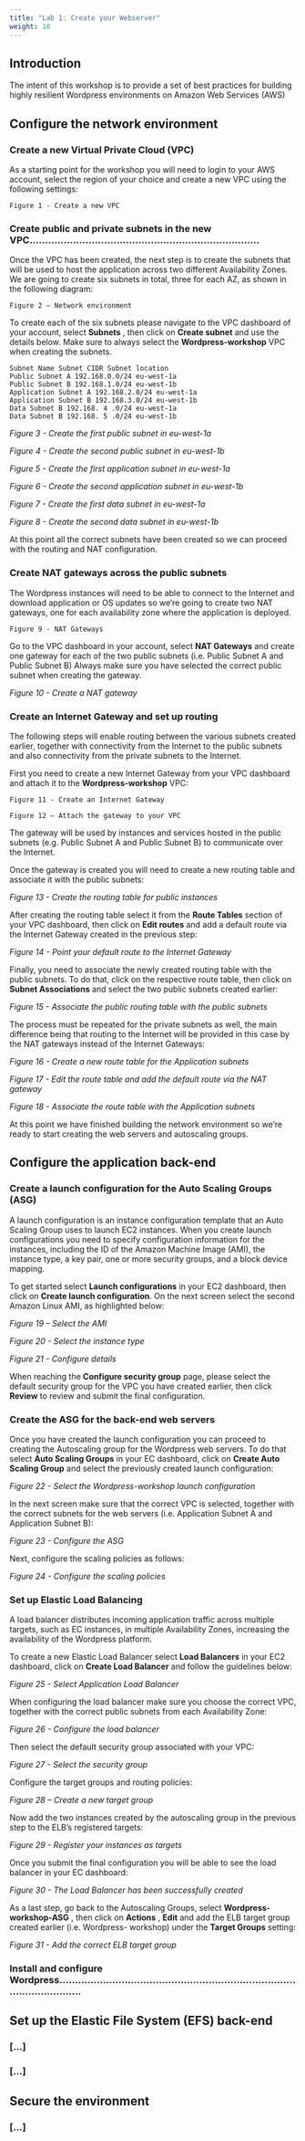 ```yaml
---
title: "Lab 1: Create your Webserver"
weight: 10
---
```



## Introduction

The intent of this workshop is to provide a set of best practices for building highly resilient
Wordpress environments on Amazon Web Services (AWS)

## Configure the network environment

### Create a new Virtual Private Cloud (VPC)

As a starting point for the workshop you will need to login to your AWS account, select the
region of your choice and create a new VPC using the following settings:

```
Figure 1 - Create a new VPC
```
### Create public and private subnets in the new VPC..........................................................................

Once the VPC has been created, the next step is to create the subnets that will be used to
host the application across two different Availability Zones. We are going to create six
subnets in total, three for each AZ, as shown in the following diagram:

```
Figure 2 – Network environment
```

To create each of the six subnets please navigate to the VPC dashboard of your account,
select **Subnets** , then click on **Create subnet** and use the details below. Make sure to always
select the **Wordpress-workshop** VPC when creating the subnets.

```
Subnet Name Subnet CIDR Subnet location
Public Subnet A 192.168.0.0/24 eu-west-1a
Public Subnet B 192.168.1.0/24 eu-west-1b
Application Subnet A 192.168.2.0/24 eu-west-1a
Application Subnet B 192.168.3.0/24 eu-west-1b
Data Subnet B 192.168. 4 .0/24 eu-west-1a
Data Subnet B 192.168. 5 .0/24 eu-west-1b
```
_Figure 3 - Create the first public subnet in eu-west-1a_


_Figure 4 - Create the second public subnet in eu-west-1b_

_Figure 5 - Create the first application subnet in eu-west-1a_


_Figure 6 - Create the second application subnet in eu-west-1b_

_Figure 7 - Create the first data subnet in eu-west-1a_


_Figure 8 - Create the second data subnet in eu-west-1b_

At this point all the correct subnets have been created so we can proceed with the routing
and NAT configuration.

### Create NAT gateways across the public subnets

The Wordpress instances will need to be able to connect to the Internet and download
application or OS updates so we’re going to create two NAT gateways, one for each
availability zone where the application is deployed.

```
Figure 9 - NAT Gateways
```

Go to the VPC dashboard in your account, select **NAT Gateways** and create one gateway for
each of the two public subnets (i.e. Public Subnet A and Public Subnet B) Always make sure
you have selected the correct public subnet when creating the gateway.

_Figure 10 - Create a NAT gateway_

### Create an Internet Gateway and set up routing

The following steps will enable routing between the various subnets created earlier,
together with connectivity from the Internet to the public subnets and also connectivity
from the private subnets to the Internet.

First you need to create a new Internet Gateway from your VPC dashboard and attach it to
the **Wordpress-workshop** VPC:

```
Figure 11 - Create an Internet Gateway
```
```
Figure 12 – Attach the gateway to your VPC
```

The gateway will be used by instances and services hosted in the public subnets (e.g. Public
Subnet A and Public Subnet B) to communicate over the Internet.

Once the gateway is created you will need to create a new routing table and associate it with
the public subnets:

_Figure 13 - Create the routing table for public instances_

After creating the routing table select it from the **Route Tables** section of your VPC
dashboard, then click on **Edit routes** and add a default route via the Internet Gateway
created in the previous step:

_Figure 14 - Point your default route to the Internet Gateway_

Finally, you need to associate the newly created routing table with the public subnets. To do
that, click on the respective route table, then click on **Subnet Associations** and select the
two public subnets created earlier:


_Figure 15 - Associate the public routing table with the public subnets_

The process must be repeated for the private subnets as well, the main difference being that
routing to the Internet will be provided in this case by the NAT gateways instead of the
Internet Gateways:

_Figure 16 - Create a new route table for the Application subnets_

_Figure 17 - Edit the route table and add the default route via the NAT gateway_


_Figure 18 - Associate the route table with the Application subnets_

At this point we have finished building the network environment so we’re ready to start
creating the web servers and autoscaling groups.

## Configure the application back-end

### Create a launch configuration for the Auto Scaling Groups (ASG)

A launch configuration is an instance configuration template that an Auto Scaling Group uses
to launch EC2 instances. When you create launch configurations you need to specify
configuration information for the instances, including the ID of the Amazon Machine Image
(AMI), the instance type, a key pair, one or more security groups, and a block device
mapping.

To get started select **Launch configurations** in your EC2 dashboard, then click on **Create
launch configuration**. On the next screen select the second Amazon Linux AMI, as
highlighted below:

_Figure 19 – Select the AMI_


_Figure 20 - Select the instance type_

_Figure 21 - Configure details_

When reaching the **Configure security group** page, please select the default security group
for the VPC you have created earlier, then click **Review** to review and submit the final
configuration.


### Create the ASG for the back-end web servers

Once you have created the launch configuration you can proceed to creating the Autoscaling
group for the Wordpress web servers. To do that select **Auto Scaling Groups** in your EC
dashboard, click on **Create Auto Scaling Group** and select the previously created launch
configuration:

_Figure 22 - Select the Wordpress-workshop launch configuration_

In the next screen make sure that the correct VPC is selected, together with the correct
subnets for the web servers (i.e. Application Subnet A and Application Subnet B):


_Figure 23 - Configure the ASG_

Next, configure the scaling policies as follows:

_Figure 24 - Configure the scaling policies_

### Set up Elastic Load Balancing

A load balancer distributes incoming application traffic across multiple targets, such as EC
instances, in multiple Availability Zones, increasing the availability of the Wordpress
platform.

To create a new Elastic Load Balancer select **Load Balancers** in your EC2 dashboard, click on
**Create Load Balancer** and follow the guidelines below:


_Figure 25 - Select Application Load Balancer_

When configuring the load balancer make sure you choose the correct VPC, together with
the correct public subnets from each Availability Zone:

_Figure 26 - Configure the load balancer_

Then select the default security group associated with your VPC:


_Figure 27 - Select the security group_

Configure the target groups and routing policies:

_Figure 28 – Create a new target group_

Now add the two instances created by the autoscaling group in the previous step to the
ELB’s registered targets:


_Figure 29 - Register your instances as targets_

Once you submit the final configuration you will be able to see the load balancer in your EC
dashboard:

_Figure 30 - The Load Balancer has been successfully created_

As a last step, go back to the Autoscaling Groups, select **Wordpress-workshop-ASG** , then
click on **Actions** , **Edit** and add the ELB target group created earlier (i.e. Wordpress-
workshop) under the **Target Groups** setting:


_Figure 31 - Add the correct ELB target group_

### Install and configure Wordpress...................................................................................................

## Set up the Elastic File System (EFS) back-end

### [...]

### [...]

## Secure the environment

### [...]



